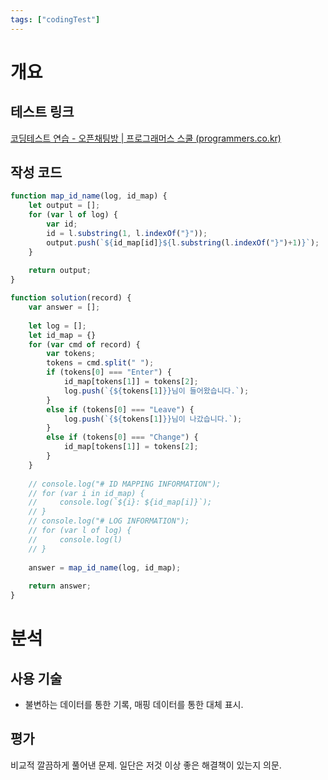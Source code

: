 ```yaml
---
tags: ["codingTest"]
---
```


# 개요
## 테스트 링크
[코딩테스트 연습 - 오픈채팅방 | 프로그래머스 스쿨 (programmers.co.kr)](https://school.programmers.co.kr/learn/courses/30/lessons/42888)

## 작성 코드
```js
function map_id_name(log, id_map) {
    let output = [];
    for (var l of log) {
        var id;
        id = l.substring(1, l.indexOf("}"));
        output.push(`${id_map[id]}${l.substring(l.indexOf("}")+1)}`);
    }
    
    return output;
}

function solution(record) {
    var answer = [];
    
    let log = [];
    let id_map = {}
    for (var cmd of record) {
        var tokens;
        tokens = cmd.split(" ");
        if (tokens[0] === "Enter") {
            id_map[tokens[1]] = tokens[2];            
            log.push(`{${tokens[1]}}님이 들어왔습니다.`);
        }
        else if (tokens[0] === "Leave") {
            log.push(`{${tokens[1]}}님이 나갔습니다.`);
        }
        else if (tokens[0] === "Change") {
            id_map[tokens[1]] = tokens[2];
        }
    }
    
    // console.log("# ID MAPPING INFORMATION");
    // for (var i in id_map) {
    //     console.log(`${i}: ${id_map[i]}`);
    // }
    // console.log("# LOG INFORMATION");
    // for (var l of log) {
    //     console.log(l)
    // }
    
    answer = map_id_name(log, id_map);
    
    return answer;
}
```

# 분석
## 사용 기술
- 불변하는 데이터를 통한 기록, 매핑 데이터를 통한 대체 표시.

## 평가
비교적 깔끔하게 풀어낸 문제. 일단은 저것 이상 좋은 해결책이 있는지 의문.